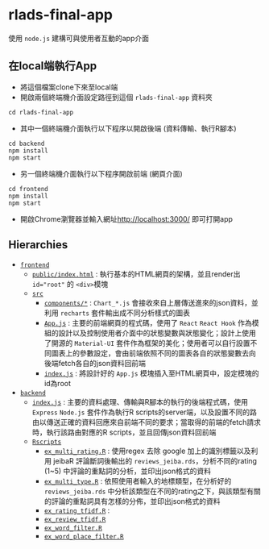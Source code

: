 # rlads-final-app

使用 `node.js` 建構可與使用者互動的app介面

## 在local端執行App
- 將這個檔案clone下來至local端
- 開啟兩個終端機介面設定路徑到這個 `rlads-final-app` 資料夾
```
cd rlads-final-app
```
- 其中一個終端機介面執行以下程序以開啟後端 (資料傳輸、執行R腳本)
```
cd backend
npm install
npm start
```
- 另一個終端機介面執行以下程序開啟前端 (網頁介面)
```
cd frontend
npm install
npm start
```
- 開啟Chrome瀏覽器並輸入網址[http://localhost:3000/](http://localhost:3000/) 即可打開app

## Hierarchies

- [`frontend`](frontend/)
  - [`public/index.html`](frontend/public/index.html) : 執行基本的HTML網頁的架構，並且render出 `id="root"` 的 `<div>`模塊
  - [`src`](frontend/src)
    - [`components/*`](frontend/src/components/) : `Chart_*.js` 會接收來自上層傳送進來的json資料，並利用 `recharts` 套件輸出成不同分析樣式的圖表
    - [`App.js`](frontend/src/App.js) : 主要的前端網頁的程式碼，使用了 `React` `React Hook` 作為模組的設計以及控制使用者介面中的狀態變數與狀態變化；設計上使用了開源的 `Material-UI` 套件作為框架的美化；使用者可以自行設置不同圖表上的參數設定，會由前端依照不同的圖表各自的狀態變數去向後端fetch各自的json資料回前端
    - [`index.js`](frontend/src/index.js) : 將設計好的 `App.js` 模塊插入至HTML網頁中，設定模塊的id為root
- [`backend`](backend/)
  - [`index.js`](backend/index.js) : 主要的資料處理、傳輸與R腳本的執行的後端程式碼，使用 `Express` `Node.js` 套件作為執行R scripts的server端，以及設置不同的路由以傳送正確的資料回應來自前端不同的要求；當取得的前端的fetch請求時，執行該路由對應的R scripts，並且回傳json資料回前端
  - [`Rscripts`](backend/Rscripts)
    - [`ex_multi_rating.R`](backend/Rscripts/ex_multi_rating.R) : 使用regex 去除 google 加上的識別標籤以及利用 jeibaR 評論斷詞後輸出的 `reviews_jeiba.rds`，分析不同的rating (1~5) 中評論的重點詞的分析，並印出json格式的資料
    - [`ex_multi_type.R`](backend/Rscripts/ex_multi_type.R) : 依照使用者輸入的地標類型，在分析好的 `reviews_jeiba.rds` 中分析該類型在不同的rating之下，與該類型有關的評論的重點詞具有怎樣的分佈，並印出json格式的資料
    - [`ex_rating_tfidf.R`](backend/Rscripts/ex_rating_tfidf.R) : 
    - [`ex_review_tfidf.R`](backend/Rscripts/ex_review_tfidf.R)
    - [`ex_word_filter.R`](backend/Rscripts/ex_word_filter.R)
    - [`ex_word_place_filter.R`](backend/Rscripts/ex_word_place_filter.R)
